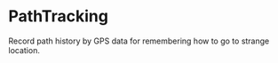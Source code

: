 PathTracking
============

Record path history by GPS data for remembering how to go to strange location.
